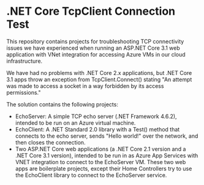 # .NET Core TcpClient Connection Test

This repository contains projects for troubleshooting TCP connectivity
issues we have experienced when running an ASP.NET Core 3.1 web
application with VNet integration for accessing Azure VMs in our cloud
infrastructure.

We have had no problems with .NET Core 2.x applications, but .NET Core
3.1 apps throw an exception from TcpClient.Connect() stating "An
attempt was made to access a socket in a way forbidden by its access
permissions."

The solution contains the following projects:

- EchoServer: A simple TCP echo server (.NET Framework 4.6.2),
  intended to be run on an Azure virtual machine.
- EchoClient: A .NET Standard 2.0 library with a Test() method that
  connects to the echo server, sends "Hello world!" over the network,
  and then closes the connection.
- Two ASP.NET Core web applications (a .NET Core 2.1 version and a
  .NET Core 3.1 version), intended to be run in as Azure App Services
  with VNET integration to connect to the EchoServer VM. These two web
  apps are boilerplate projects, except their Home Controllers try to
  use the EchoClient library to connect to the EchoServer service.
